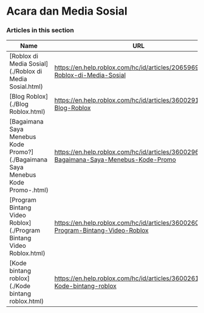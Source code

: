 # Acara dan Media Sosial  
### Articles in this section
Name|URL
-|-
[Roblox di Media Sosial](./Roblox di Media Sosial.html) |https://en.help.roblox.com/hc/id/articles/206596923-Roblox-di-Media-Sosial
[Blog Roblox](./Blog Roblox.html) |https://en.help.roblox.com/hc/id/articles/360029134331-Blog-Roblox
[Bagaimana Saya Menebus Kode Promo?](./Bagaimana Saya Menebus Kode Promo-.html) |https://en.help.roblox.com/hc/id/articles/360029650831-Bagaimana-Saya-Menebus-Kode-Promo
[Program Bintang Video Roblox](./Program Bintang Video Roblox.html) |https://en.help.roblox.com/hc/id/articles/360026092011-Program-Bintang-Video-Roblox
[Kode bintang roblox](./Kode bintang roblox.html) |https://en.help.roblox.com/hc/id/articles/360026181292-Kode-bintang-roblox